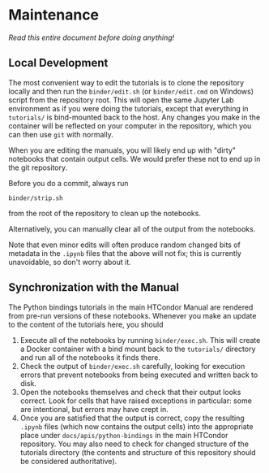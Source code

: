 # Maintenance

*Read this entire document before doing anything!*


## Local Development

The most convenient way to edit the tutorials is to clone the repository locally and then
run the `binder/edit.sh` (or `binder/edit.cmd` on Windows) script from the repository root.
This will open the same Jupyter Lab environment as if you were doing the tutorials,
except that everything in `tutorials/` is bind-mounted back to the host.
Any changes you make in the container will be reflected on your computer in the repository,
which you can then use `git` with normally.

When you are editing the manuals, you will likely end up with "dirty" notebooks
that contain output cells. We would prefer these not to end up in the git repository.

Before you do a commit, always run
```
binder/strip.sh
```
from the root of the repository to clean up the notebooks.

Alternatively, you can manually clear all of the output from the notebooks.

Note that even minor edits will often produce random changed bits of metadata in the `.ipynb` files
that the above will not fix; this is currently unavoidable, so don't worry about it.


## Synchronization with the Manual

The Python bindings tutorials in the main HTCondor Manual are rendered from 
pre-run versions of these notebooks.
Whenever you make an update to the content of the tutorials here, you should

1. Execute all of the notebooks by running `binder/exec.sh`. This will create a
   Docker container with a bind mount back to the `tutorials/` directory and
   run all of the notebooks it finds there.
1. Check the output of `binder/exec.sh` carefully, looking for execution errors that
   prevent notebooks from being executed and written back to disk.
1. Open the notebooks themselves and check that their output looks correct.
   Look for cells that have raised exceptions in particular: some are intentional,
   but errors may have crept in.
1. Once you are satisfied that the output is correct, copy the resulting `.ipynb` 
   files (which now contains the output cells) into 
   the appropriate place under `docs/apis/python-bindings` in the main HTCondor repository.
   You may also need to check for changed structure of the tutorials directory 
   (the contents and structure of this repository should be considered authoritative).
